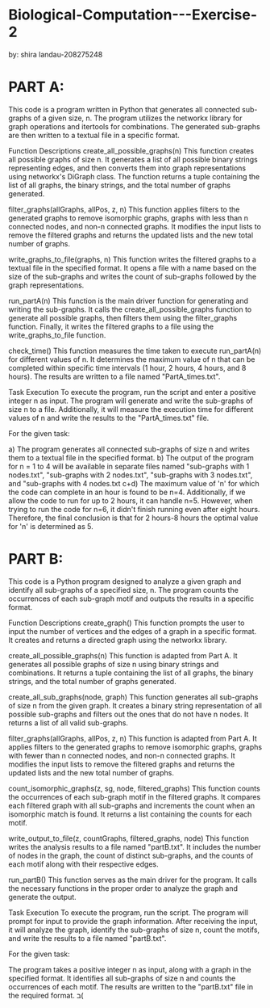 # Biological-Computation---Exercise-2

by:
shira landau-208275248

# PART A:
This code is a program written in Python that generates all connected sub-graphs of a given size, n. The program utilizes the networkx library for graph operations and itertools for combinations. The generated sub-graphs are then written to a textual file in a specific format.

Function Descriptions
create_all_possible_graphs(n)
This function creates all possible graphs of size n. It generates a list of all possible binary strings representing edges, and then converts them into graph representations using networkx's DiGraph class. The function returns a tuple containing the list of all graphs, the binary strings, and the total number of graphs generated.

filter_graphs(allGraphs, allPos, z, n)
This function applies filters to the generated graphs to remove isomorphic graphs, graphs with less than n connected nodes, and non-n connected graphs. It modifies the input lists to remove the filtered graphs and returns the updated lists and the new total number of graphs.

write_graphs_to_file(graphs, n)
This function writes the filtered graphs to a textual file in the specified format. It opens a file with a name based on the size of the sub-graphs and writes the count of sub-graphs followed by the graph representations.

run_partA(n)
This function is the main driver function for generating and writing the sub-graphs. It calls the create_all_possible_graphs function to generate all possible graphs, then filters them using the filter_graphs function. Finally, it writes the filtered graphs to a file using the write_graphs_to_file function.

check_time()
This function measures the time taken to execute run_partA(n) for different values of n. It determines the maximum value of n that can be completed within specific time intervals (1 hour, 2 hours, 4 hours, and 8 hours). The results are written to a file named "PartA_times.txt".

Task Execution
To execute the program, run the script and enter a positive integer n as input. The program will generate and write the sub-graphs of size n to a file. Additionally, it will measure the execution time for different values of n and write the results to the "PartA_times.txt" file.

For the given task:

a)
The program generates all connected sub-graphs of size n and writes them to a textual file in the specified format.
b)
The output of the program for n = 1 to 4 will be available in separate files named "sub-graphs with 1 nodes.txt", "sub-graphs with 2 nodes.txt", "sub-graphs with 3 nodes.txt", and "sub-graphs with 4 nodes.txt
c+d)
The maximum value of 'n' for which the code can complete in an hour is found to be n=4. Additionally, if we allow the code to run for up to 2 hours, it can handle n=5. However, when trying to run the code for n=6, it didn't finish running even after eight hours. Therefore, the final conclusion is that for 2 hours-8 hours  the optimal value for 'n' is determined as 5.

# PART B:
This code is a Python program designed to analyze a given graph and identify all sub-graphs of a specified size, n. The program counts the occurrences of each sub-graph motif and outputs the results in a specific format.

Function Descriptions
create_graph()
This function prompts the user to input the number of vertices and the edges of a graph in a specific format. It creates and returns a directed graph using the networkx library.

create_all_possible_graphs(n)
This function is adapted from Part A. It generates all possible graphs of size n using binary strings and combinations. It returns a tuple containing the list of all graphs, the binary strings, and the total number of graphs generated.

create_all_sub_graphs(node, graph)
This function generates all sub-graphs of size n from the given graph. It creates a binary string representation of all possible sub-graphs and filters out the ones that do not have n nodes. It returns a list of all valid sub-graphs.

filter_graphs(allGraphs, allPos, z, n)
This function is adapted from Part A. It applies filters to the generated graphs to remove isomorphic graphs, graphs with fewer than n connected nodes, and non-n connected graphs. It modifies the input lists to remove the filtered graphs and returns the updated lists and the new total number of graphs.

count_isomorphic_graphs(z, sg, node, filtered_graphs)
This function counts the occurrences of each sub-graph motif in the filtered graphs. It compares each filtered graph with all sub-graphs and increments the count when an isomorphic match is found. It returns a list containing the counts for each motif.

write_output_to_file(z, countGraphs, filtered_graphs, node)
This function writes the analysis results to a file named "partB.txt". It includes the number of nodes in the graph, the count of distinct sub-graphs, and the counts of each motif along with their respective edges.

run_partB()
This function serves as the main driver for the program. It calls the necessary functions in the proper order to analyze the graph and generate the output.

Task Execution
To execute the program, run the script. The program will prompt for input to provide the graph information. After receiving the input, it will analyze the graph, identify the sub-graphs of size n, count the motifs, and write the results to a file named "partB.txt".

For the given task:

The program takes a positive integer n as input, along with a graph in the specified format. It identifies all sub-graphs of size n and counts the occurrences of each motif. The results are written to the "partB.txt" file in the required format.
ב(

